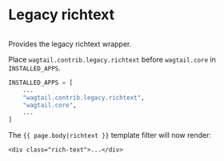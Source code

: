 # Legacy richtext

```{module} wagtail.contrib.legacy.richtext
```

Provides the legacy richtext wrapper.

Place `wagtail.contrib.legacy.richtext` before `wagtail.core` in  `INSTALLED_APPS`.

```python
INSTALLED_APPS = [
    ...
    "wagtail.contrib.legacy.richtext",
    "wagtail.core",
    ...
]
```

The `{{ page.body|richtext }}` template filter will now render:

```html+django
<div class="rich-text">...</div>
```

